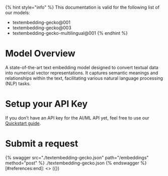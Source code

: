 [#references:start]: <> ({ "template": "openapi" })
{% hint style="info" %}
This documentation is valid for the following list of our models:
* textembedding-gecko@001
* textembedding-gecko@003
* textembedding-gecko-multilingual@001
{% endhint %}

# Model Overview
A state-of-the-art text embedding model designed to convert textual data into numerical vector representations. It captures semantic meanings and relationships within the text, facilitating various natural language processing (NLP) tasks.

# Setup your API Key
If you don’t have an API key for the AI/ML API yet, feel free to use our [Quickstart guide](https://docs.aimlapi.com/quickstart/setting-up).

# Submit a request
{% swagger src="./textembedding-gecko.json" path="/embeddings" method="post" %}
./textembedding-gecko.json
{% endswagger %}
[#references:end]: <> ({})